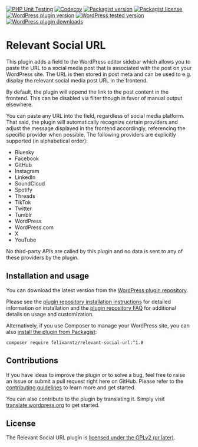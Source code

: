 [![PHP Unit Testing](https://img.shields.io/github/actions/workflow/status/felixarntz/relevant-social-url/php-test.yml?style=for-the-badge&label=PHP%20Unit%20Testing)](https://github.com/felixarntz/relevant-social-url/actions/workflows/php-test.yml)
[![Codecov](https://img.shields.io/codecov/c/github/felixarntz/relevant-social-url?style=for-the-badge)](https://app.codecov.io/github/felixarntz/relevant-social-url)
[![Packagist version](https://img.shields.io/packagist/v/felixarntz/relevant-social-url?style=for-the-badge)](https://packagist.org/packages/felixarntz/relevant-social-url)
[![Packagist license](https://img.shields.io/packagist/l/felixarntz/relevant-social-url?style=for-the-badge)](https://packagist.org/packages/felixarntz/relevant-social-url)
[![WordPress plugin version](https://img.shields.io/wordpress/plugin/v/relevant-social-url?style=for-the-badge)](https://wordpress.org/plugins/relevant-social-url/)
[![WordPress tested version](https://img.shields.io/wordpress/plugin/tested/relevant-social-url?style=for-the-badge)](https://wordpress.org/plugins/relevant-social-url/)
[![WordPress plugin downloads](https://img.shields.io/wordpress/plugin/dt/relevant-social-url?style=for-the-badge)](https://wordpress.org/plugins/relevant-social-url/)

# Relevant Social URL

This plugin adds a field to the WordPress editor sidebar which allows you to paste the URL to a social media post that is associated with the post on your WordPress site. The URL is then stored in post meta and can be used to e.g. display the relevant social media post URL in the frontend.

By default, the plugin will append the link to the post content in the frontend. This can be disabled via filter though in favor of manual output elsewhere.

You can paste any URL into the field, regardless of social media platform. That said, the plugin will automatically recognize certain providers and adjust the message displayed in the frontend accordingly, referencing the specific provider when possible. The following providers are explicitly supported (in alphabetical order):

* Bluesky
* Facebook
* GitHub
* Instagram
* LinkedIn
* SoundCloud
* Spotify
* Threads
* TikTok
* Twitter
* Tumblr
* WordPress
* WordPress.com
* X
* YouTube

No third-party APIs are called by this plugin and no data is sent to any of these providers by the plugin.

## Installation and usage

You can download the latest version from the [WordPress plugin repository](https://wordpress.org/plugins/relevant-social-url/).

Please see the [plugin repository installation instructions](https://wordpress.org/plugins/relevant-social-url/#installation) for detailed information on installation and the [plugin repository FAQ](https://wordpress.org/plugins/relevant-social-url/#faq) for additional details on usage and customization.

Alternatively, if you use Composer to manage your WordPress site, you can also [install the plugin from Packagist](https://packagist.org/packages/felixarntz/relevant-social-url):

```
composer require felixarntz/relevant-social-url:^1.0
```

## Contributions

If you have ideas to improve the plugin or to solve a bug, feel free to raise an issue or submit a pull request right here on GitHub. Please refer to the [contributing guidelines](https://github.com/felixarntz/relevant-social-url/blob/main/CONTRIBUTING.md) to learn more and get started.

You can also contribute to the plugin by translating it. Simply visit [translate.wordpress.org](https://translate.wordpress.org/projects/wp-plugins/relevant-social-url) to get started.

## License

The Relevant Social URL plugin is [licensed under the GPLv2 (or later)](https://www.gnu.org/licenses/gpl-2.0.html).
